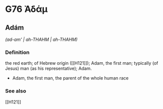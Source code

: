 # G76 Ἀδάμ

## Adám

_(ad-am' | ah-THAHM | ah-THAHM)_

### Definition

the red earth; of Hebrew origin ([[H121]]); Adam, the first man; typically (of Jesus) man (as his representative); Adam.

- Adam, the first man, the parent of the whole human race

### See also

[[H121]]

